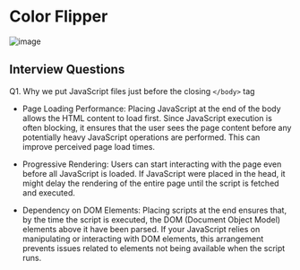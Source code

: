 # Color Flipper

![image](https://github.com/shahbazalamjobs/01-Javascript-Beginners-Project/assets/125631878/e33684a8-2d7b-4d1f-8308-bcdfa5bcd0ce)


## Interview Questions


Q1. Why we put JavaScript files just before the closing `</body>` tag

- Page Loading Performance: Placing JavaScript at the end of the body allows the HTML content to load first. Since JavaScript execution is often blocking, it ensures that the user sees the page content before any potentially heavy JavaScript operations are performed. This can improve perceived page load times.

- Progressive Rendering: Users can start interacting with the page even before all JavaScript is loaded. If JavaScript were placed in the head, it might delay the rendering of the entire page until the script is fetched and executed.

- Dependency on DOM Elements: Placing scripts at the end ensures that, by the time the script is executed, the DOM (Document Object Model) elements above it have been parsed. If your JavaScript relies on manipulating or interacting with DOM elements, this arrangement prevents issues related to elements not being available when the script runs.




